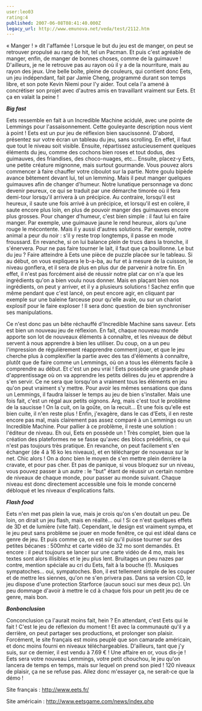 ```yaml
---
user:leo03
rating:4
published: 2007-06-08T08:41:40.000Z
legacy_url: http://www.emunova.net/veda/test/2112.htm
---
```

« Manger ! » dit l'affamée ! Lorsque le but du jeu est de manger, on peut se retrouver propulsé au rang de hit, tel un Pacman. Et puis c'est agréable de manger, enfin, de manger de bonnes choses, comme de la guimauve ! D'ailleurs, je ne le retrouve pas au rayon où il y a de la nourriture, mais au rayon des jeux. Une belle boîte, pleine de couleurs, qui contient donc Eets, un jeu indépendant, fait par Jamie Cheng, programmé durant son temps libre, et son pote Kevin Niemi pour l'y aider. Tout cela l'a amené à concrétiser son projet avec d'autres amis en travaillant vraiment sur Eets. Et ça en valait la peine !  

  

_**Big fast**_  

  

Eets ressemble en fait à un Incredible Machine acidulé, avec une pointe de Lemmings pour l'assaisonnement. Cette gouleyante description nous vient à point ! Eets est un pur jeu de réflexion bien saucissonné. D'abord, présentez sur votre écran un tableau du jeu, sans scrolling. En effet, il faut que tout le niveau soit visible. Ensuite, répartissez astucieusement quelques éléments du jeu, comme des cochons bien roses et tout dodus, des guimauves, des friandises, des choco-nuages, etc... Ensuite, placez-y Eets, une petite créature mignonne, mais surtout gourmande. Vous pouvez alors commencer à faire chauffer votre ciboulot sur la partie. Notre goulu bipède avance bêtement devant lui, tel un lemming. Mais il peut manger quelques guimauves afin de changer d'humeur. Notre lunatique personnage va donc devenir peureux, ce qui se traduit par une démarche timorée où il fera demi-tour lorsqu'il arrivera à un précipice. Au contraire, lorsqu'il est heureux, il saute une fois arrivé à un précipice, et lorsqu'il est en colère, il saute encore plus loin, en plus de pouvoir manger des guimauves encore plus grosses. Pour changer d'humeur, c'est bien simple : il faut lui en faire manger. Par exemple, une guimauve jaune le rend heureux, alors qu'une rouge le mécontente. Mais il y aussi d'autres solutions. Par exemple, notre animal a peur du noir : s'il y reste trop longtemps, il passe en mode froussard. En revanche, si on lui balance plein de trucs dans la tronche, il s'énervera. Pour ne pas faire tourner le lait, il faut que ça bouillonne. Le but du jeu ? Faire atteindre à Eets une pièce de puzzle placée sur le tableau. Si au début, on vous expliquera le b-a-ba, au fur et à mesure de la cuisson, le niveau gonflera, et il sera de plus en plus dur de parvenir à notre fin. En effet, il n'est pas forcément aisé de réussir notre plat car on n'a que les ingrédients qu'on a bien voulu nous donner. Mais en plaçant bien nos ingrédients, on peut y arriver, et il y a plusieurs solutions ! Sachez enfin que même pendant que c'est lancé, on peut encore agir, en cliquant par exemple sur une baleine farceuse pour qu'elle avale, ou sur un chariot explosif pour le faire exploser ! Il sera donc question de bien synchroniser ses manipulations.  

  

Ce n'est donc pas un bête réchauffé d'Incredible Machine sans saveur. Eets est bien un nouveau jeu de réflexion. En fait, chaque nouveau monde apporte son lot de nouveaux éléments à connaître, et les niveaux de début servent à nous apprendre à bien les utiliser. Du coup, on a un peu l'impression de régulièrement réapprendre comment jouer, et que le jeu cherche plus à complexifier la partie avec des tas d'éléments à connaître, plutôt que de faire comme un Lemmings, où on a tous les éléments facile à comprendre au début. Et c'est un peu vrai ! Eets possède une grande phase d'apprentissage où on va apprendre les petits délires du jeu et apprendre à s'en servir. Ce ne sera que lorsqu'on a vraiment tous les éléments en jeu qu'on peut vraiment s'y mettre. Pour avoir les mêmes sensations que dans un Lemmings, il faudra laisser le temps au jeu de bien s'installer. Mais une fois fait, c'est un régal aux petits oignons. Arg, mais c'est tout le problème de la saucisse ! On la cuit, on la goûte, on la recuit... Et une fois qu'elle est bien cuite, il n'en reste plus ! Enfin, j'exagère, dans le cas d'Eets, il en reste encore pas mal, mais clairement pas assez comparé à un Lemmings ou un Incredible Machine. Pour pallier à ce problème, il reste une solution : l'éditeur de niveau. Eh oui, Eets en possède un ! Très complet, bien que la création des plateformes ne se fasse qu'avec des blocs prédéfinis, ce qui n'est pas toujours très pratique. En revanche, on peut facilement s'en échanger (de 4 à 16 ko les niveaux), et en télécharger de nouveaux sur le net. Chic alors ! On a donc bien le moyen de s'en mettre plein derrière la cravate, et pour pas cher. Et pas de panique, si vous bloquez sur un niveau, vous pouvez passer à un autre : le "but" étant de réussir un certain nombre de niveaux de chaque monde, pour passer au monde suivant. Chaque niveau est donc directement accessible une fois le monde concerné débloqué et les niveaux d'explications faits.  

  

_**Flash food**_  

  

Eets n'en met pas plein la vue, mais je crois qu'on s'en doutait un peu. De loin, on dirait un jeu flash, mais en réalité... oui ! Si ce n'est quelques effets de 3D et de lumière (vite fait). Cependant, le design est vraiment sympa, et le jeu peut sans problème se jouer en mode fenêtre, ce qui est idéal dans ce genre de jeu. Et puis comme ça, on est sûr qu'il puisse tourner sur des petites bécanes : 500mhz et carte vidéo de 32 mo sont demandés. Et encore : il peut toujours se lancer sur une carte vidéo de 4 mo, mais les textes sont alors illisibles et le jeu plus lent. Bruitages un peu nazes par contre, mention spéciale au cri du Eets, fait à la bouche (!). Musiques sympatoches... oui, sympatoches. Bon, il est tellement simple de les couper et de mettre les siennes, qu'on ne s'en privera pas. Dans sa version CD, le jeu dispose d'une protection Starforce (aucun souci sur mes deux pc). Un peu dommage d'avoir à mettre le cd à chaque fois pour un petit jeu de ce genre, mais bon.  

  

_**Bonbonclusion**_  

  

Conconclusion ça l'aurait moins fait, hein ? En attendant, c'est Eets qui le fait ! C'est le jeu de réflexion du moment ! Et avec la communauté qu'il y a derrière, on peut partager ses productions, et prolonger son plaisir. Forcément, le site français est moins peuplé que son camarade américain, et donc moins fourni en niveaux téléchargeables. D'ailleurs, tant que j'y suis, sur ce dernier, il est vendu à 7.69 € ! Une affaire en or, vous dis-je ! Eets sera votre nouveau Lemmings, votre petit chouchou, le jeu qu'on lancera de temps en temps, mais sur lequel on prend son pied ! 120 niveaux de plaisir, ça ne se refuse pas. Allez donc m'essayer ça, ne serait-ce que la démo !  

  

Site français : http://www.eets.fr/  

Site américain : http://www.eetsgame.com/news/index.php